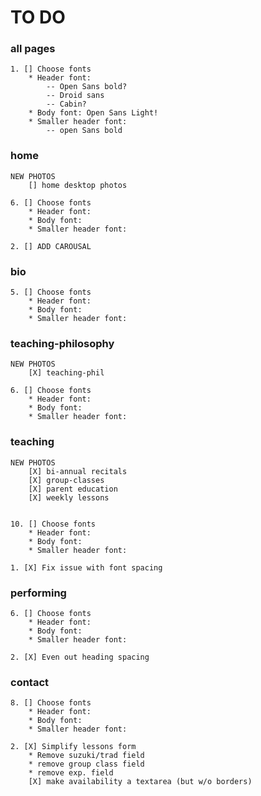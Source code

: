 # TO DO


### all pages

	1. [] Choose fonts
		* Header font:
			-- Open Sans bold?
			-- Droid sans
			-- Cabin?
		* Body font: Open Sans Light!
		* Smaller header font: 
			-- open Sans bold

### home

	NEW PHOTOS
		[] home desktop photos 

	6. [] Choose fonts
		* Header font:
		* Body font:
		* Smaller header font:

	2. [] ADD CAROUSAL

### bio

	5. [] Choose fonts
		* Header font:
		* Body font:
		* Smaller header font:

### teaching-philosophy

	NEW PHOTOS
		[X] teaching-phil

	6. [] Choose fonts
		* Header font:
		* Body font:
		* Smaller header font:

### teaching
	NEW PHOTOS
		[X] bi-annual recitals
		[X] group-classes
		[X] parent education
		[X] weekly lessons


	10. [] Choose fonts
		* Header font:
		* Body font:
		* Smaller header font:

	1. [X] Fix issue with font spacing

### performing

	6. [] Choose fonts
		* Header font:
		* Body font:
		* Smaller header font:

	2. [X] Even out heading spacing

### contact

	8. [] Choose fonts
		* Header font:
		* Body font:
		* Smaller header font:

	2. [X] Simplify lessons form
		* Remove suzuki/trad field
		* remove group class field 
		* remove exp. field
		[X] make availability a textarea (but w/o borders)



